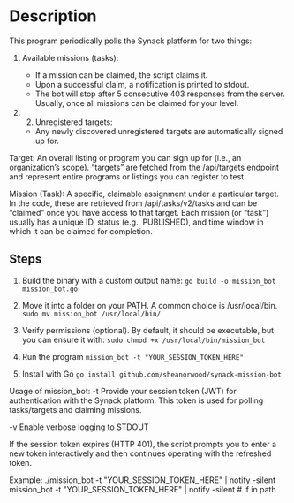 
# Description

  This program periodically polls the Synack platform for two things:

  1. Available missions (tasks):
       - If a mission can be claimed, the script claims it.
       - Upon a successful claim, a notification is printed to stdout.
       - The bot will stop after 5 consecutive 403 responses from the server. Usually, once all missions can be claimed for your level.
    
  2. 2. Unregistered targets:
       - Any newly discovered unregistered targets are automatically signed up for.
  
  Target: An overall listing or program you can sign up for (i.e., an organization’s scope). 
  “targets” are fetched from the /api/targets endpoint and represent entire programs or listings 
  you can register to test. 
	
  Mission (Task): A specific, claimable assignment under a particular target. In the code, these are retrieved 
  from /api/tasks/v2/tasks and can be “claimed” once you have access to that target. Each mission (or “task”) 
  usually has a unique ID, status (e.g., PUBLISHED), and time window in which it can be claimed for completion.
  
## Steps

1. Build the binary with a custom output name:
```go build -o mission_bot mission_bot.go```

2. Move it into a folder on your PATH. A common choice is /usr/local/bin.
```sudo mv mission_bot /usr/local/bin/```

3. Verify permissions (optional). By default, it should be executable, but you can ensure it with:
```sudo chmod +x /usr/local/bin/mission_bot```

4. Run the program
```mission_bot -t "YOUR_SESSION_TOKEN_HERE"```

5. Install with Go
```go install github.com/sheanorwood/synack-mission-bot```

Usage of mission_bot:
  -t <token>     Provide your session token (JWT) for authentication with the Synack platform.
                 This token is used for polling tasks/targets and claiming missions.

  -v            Enable verbose logging to STDOUT

 If the session token expires (HTTP 401), the script prompts you to enter a new token
  interactively and then continues operating with the refreshed token.

Example:
  ./mission_bot -t "YOUR_SESSION_TOKEN_HERE" | notify -silent
   mission_bot -t "YOUR_SESSION_TOKEN_HERE" | notify -silent # if in path
